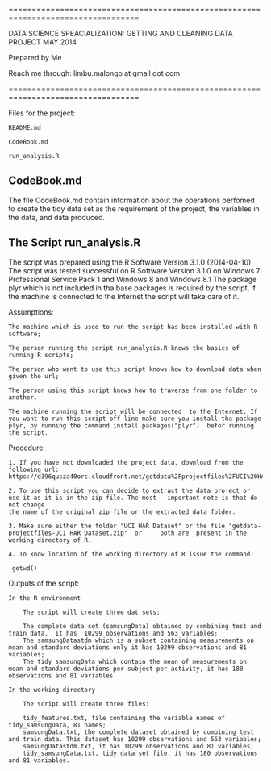 ==================================================================================

DATA SCIENCE SPEACIALIZATION: GETTING AND CLEANING DATA PROJECT MAY 2014

Prepared by Me

Reach me through: limbu.malongo at gmail dot com

==================================================================================

Files for the project:

	README.md

	CodeBook.md

	run_analysis.R


CodeBook.md
-----------------------

The file CodeBook.md contain information about the operations perfomed to create the tidy data set as the requirement of the project, the variables in the data, and data produced.


The Script run_analysis.R
-----------------------------------------------

The script was prepared using the R Software Version 3.1.0 (2014-04-10)
The script was tested successful on R Software Version 3.1.0 on Windows 7 Professional Service Pack 1 and Windows 8 and Windows 8.1
The package plyr which is not included in tha base packages is required by the script, if the machine is connected to the Internet the script will take care of it.

Assumptions:

	The machine which is used to run the script has been installed with R software;

	The person running the script run_analysis.R knows the basics of running R scripts;

	The person who want to use this script knows how to download data when given the url;

	The person using this script knows how to traverse from one folder to another.

	The machine running the script will be connected  to the Internet. If you want to run this script off line make sure you install tha package plyr, by running the command install.packages("plyr")  befor running the script.

Procedure:

	1. If you have not downloaded the project data, download from the following url:
	https://d396qusza40orc.cloudfront.net/getdata%2Fprojectfiles%2FUCI%20HAR%20Dataset.zip

	2. To use this script you can decide to extract the data project or use it as it is in the zip file. The most 	important note is that do not change 
	the name of the original zip file or the extracted data folder.

	3. Make sure either the folder "UCI HAR Dataset" or the file "getdata-projectfiles-UCI HAR Dataset.zip"  or 	both are  present in the working directory of R.

	4. To know location of the working directory of R issue the command:

   	 getwd()

Outputs of the script:

	In the R environment

		The script will create three dat sets:

		The complete data set (samsungData) obtained by combining test and train data,  it has  10299 observations and 563 variables;
		The samsungDatastdm which is a subset containing measurements on mean and standard deviations only it has 10299 observations and 81 variables;
		The tidy_samsungData which contain the mean of measurements on mean and standard deviations per subject per activity, it has 180 observations and 81 variables.

	In the working directory

		The script will create three files:

		tidy_features.txt, file containing the variable names of tidy_samsungData, 81 names;
		samsungData.txt, the complete dataset obtained by combining test and train data. This dataset has 10299 observations and 563 variables;
		samsungDatastdm.txt, it has 10299 observations and 81 variables;
		tidy_samsungData.txt, tidy data set file, it has 180 observations and 81 variables.